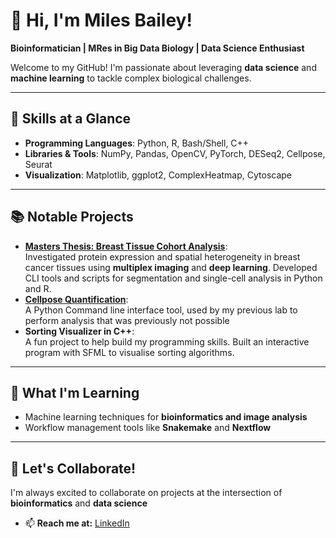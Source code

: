 # 👋 Hi, I'm Miles Bailey!  
**Bioinformatician | MRes in Big Data Biology | Data Science Enthusiast**

Welcome to my GitHub! I'm passionate about leveraging **data science** and **machine learning** to tackle complex biological challenges. 

---

## 🚀 Skills at a Glance
- **Programming Languages**: Python, R, Bash/Shell, C++  
- **Libraries & Tools**: NumPy, Pandas, OpenCV, PyTorch, DESeq2, Cellpose, Seurat  
- **Visualization**: Matplotlib, ggplot2, ComplexHeatmap, Cytoscape  

---

## 📚 Notable Projects
- **[Masters Thesis: Breast Tissue Cohort Analysis](https://github.com/milesbailey121/MRes-Dissertation)**:  
  Investigated protein expression and spatial heterogeneity in breast cancer tissues using **multiplex imaging** and **deep learning**. Developed CLI tools and scripts for segmentation and single-cell analysis in Python and R.  
- **[Cellpose Quantification]([https://github.com/milesbailey121](https://github.com/milesbailey121/cellpose-quantification))**:  
  A Python Command line interface tool, used by my previous lab to perform analysis that was previously not possible
- **Sorting Visualizer in C++**:  
  A fun project to help build my programming skills. Built an interactive program with SFML to visualise sorting algorithms.  
---

## 🧠 What I'm Learning  
- Machine learning techniques for **bioinformatics and image analysis**  
- Workflow management tools like **Snakemake** and **Nextflow**  
---

## 🌟 Let's Collaborate!  
I'm always excited to collaborate on projects at the intersection of **bioinformatics** and **data science** 

- 📫 **Reach me at:** [LinkedIn](https://www.linkedin.com/in/milesbailey)  

